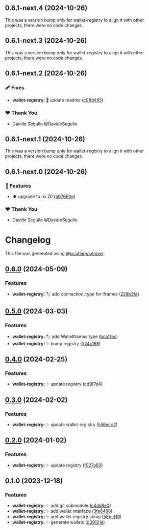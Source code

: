 ## 0.6.1-next.4 (2024-10-26)

This was a version bump only for wallet-registry to align it with other projects, there were no code changes.

## 0.6.1-next.3 (2024-10-26)

This was a version bump only for wallet-registry to align it with other projects, there were no code changes.

## 0.6.1-next.2 (2024-10-26)

### 🩹 Fixes

- **wallet-registry:** :memo: update readme ([c98d495](https://github.com/nabla-studio/quirks/commit/c98d495))

### ❤️  Thank You

- Davide Segullo @DavideSegullo

## 0.6.1-next.1 (2024-10-26)

This was a version bump only for wallet-registry to align it with other projects, there were no code changes.

## 0.6.1-next.0 (2024-10-26)

### 🚀 Features

- :arrow_up: upgrade to nx 20 ([bb7660e](https://github.com/nabla-studio/quirks/commit/bb7660e))

### ❤️  Thank You

- Davide Segullo @DavideSegullo

# Changelog

This file was generated using [@jscutlery/semver](https://github.com/jscutlery/semver).

## [0.6.0](https://github.com/nabla-studio/quirks/compare/wallet-registry@0.5.0...wallet-registry@0.6.0) (2024-05-09)


### Features

* **wallet-registry:** :label: add connection_type for iframes ([228b3fa](https://github.com/nabla-studio/quirks/commit/228b3fa477be72f6a567295360f1aab641494859))

## [0.5.0](https://github.com/nabla-studio/quirks/compare/wallet-registry@0.4.0...wallet-registry@0.5.0) (2024-03-03)


### Features

* **wallet-registry:** :label: add WalletNames type ([bca11ec](https://github.com/nabla-studio/quirks/commit/bca11ec8bba41eebfd723f8817f96af88827aa1a))
* **wallet-registry:** :sparkles: bump registry ([524c198](https://github.com/nabla-studio/quirks/commit/524c1989b0bc440e6bd4b24ae7b46bf4fb8800d1))

## [0.4.0](https://github.com/nabla-studio/quirks/compare/wallet-registry@0.3.0...wallet-registry@0.4.0) (2024-02-25)


### Features

* **wallet-registry:** :sparkles: update registry ([cd9f7d4](https://github.com/nabla-studio/quirks/commit/cd9f7d4d54fe4c75f0db7628ebec408df276438b))

## [0.3.0](https://github.com/nabla-studio/quirks/compare/wallet-registry@0.2.0...wallet-registry@0.3.0) (2024-02-02)


### Features

* **wallet-registry:** :sparkles: update wallet-registry ([556ecc2](https://github.com/nabla-studio/quirks/commit/556ecc23647a04a308e08a42ee41bb0ec36d3baf))

## [0.2.0](https://github.com/nabla-studio/quirks/compare/wallet-registry@0.1.0...wallet-registry@0.2.0) (2024-01-02)


### Features

* **wallet-registry:** :sparkles: update registry ([f927e93](https://github.com/nabla-studio/quirks/commit/f927e930325db44db8c50c6f0d2a84d891ad4645))

## 0.1.0 (2023-12-18)


### Features

* **wallet-registry:** :sparkles: add git submodule ([c4dd8e0](https://github.com/nabla-studio/quirks/commit/c4dd8e0dc11ea53b3f5585e6acbbfdef963f9063))
* **wallet-registry:** :sparkles: add wallet interface ([3fe6468](https://github.com/nabla-studio/quirks/commit/3fe6468cb9a6098211f34898ddcecd60653a5ef4))
* **wallet-registry:** :sparkles: add wallet registry setup ([58bcf10](https://github.com/nabla-studio/quirks/commit/58bcf109c4c010e97cee4a662e0f63c5c90f6d8e))
* **wallet-registry:** :sparkles: generate wallets ([d39121e](https://github.com/nabla-studio/quirks/commit/d39121e288b8ecea031732b9f5f6fb1d48d3a03d))
